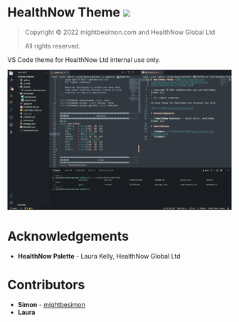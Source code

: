 # HealthNow Theme ![](https://github.com/mightbesimon/vscode-theme-healthnow/actions/workflows/publish.yml/badge.svg)

> Copyright © 2022 mightbesimon.com and HealthNow Global Ltd
>
> All rights reserved.

VS Code theme for HealthNow Ltd internal use only.

![preview](thumbnails/theme.png)

# Acknowledgements

- **HealthNow Palette** - Laura Kelly, HealthNow Global Ltd

# Contributors

- **Simon** - [mightbesimon](https://github.com/mightbesimon)
- **Laura**
